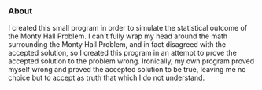 ### About

I created this small program in order to simulate the statistical outcome of the Monty Hall Problem. I can't fully wrap my head around the math surrounding the Monty Hall Problem, and in fact disagreed with the accepted solution, so I created this program in an attempt to prove the accepted solution to the problem wrong. Ironically, my own program proved myself wrong and proved the accepted solution to be true, leaving me no choice but to accept as truth that which I do not understand.
